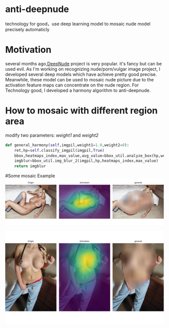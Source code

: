 # anti-deepnude
technology for good，use deep learning model to mosaic nude model precisely automaticly

# Motivation
  several months ago,[DeepNude](https://github.com/stacklikemind/deepnude_official) project is very popular. it's fancy but can be used evil.
  As I'm working on recognizing nude/porn/vulgar image project, I developed several deep models which have achieve pretty good precise. Meanwhile, these model can be used to mosaic nude picture due to the activation feature maps can concentrate on the nude region. For Technology good, I developed a harmony algorithm to anti-deepnude.
 
# How to mosaic with different region area
   modify two parameters: *weight1* and  *weight2*  
```python
def general_harmony(self,imgpil,weight1=1.0,weight2=0):
	ret,hp=self.classify_imgpil(imgpil,True)
	bbox,heatmaps_index,max_value,avg_value=bbox_util.analyze_box(hp,weight1,weight2)
	imgblur=bbox_util.img_blur_2(imgpil,hp,heatmaps_index,max_value)
	return imgblur
```
 
#Some mosaic Example
![example1](https://github.com/1093842024/anti-deepnude/blob/master/results/0_anti_deepnude.jpg)

![example3](https://github.com/1093842024/anti-deepnude/blob/master/results/2_anti_deepnude.jpg)
